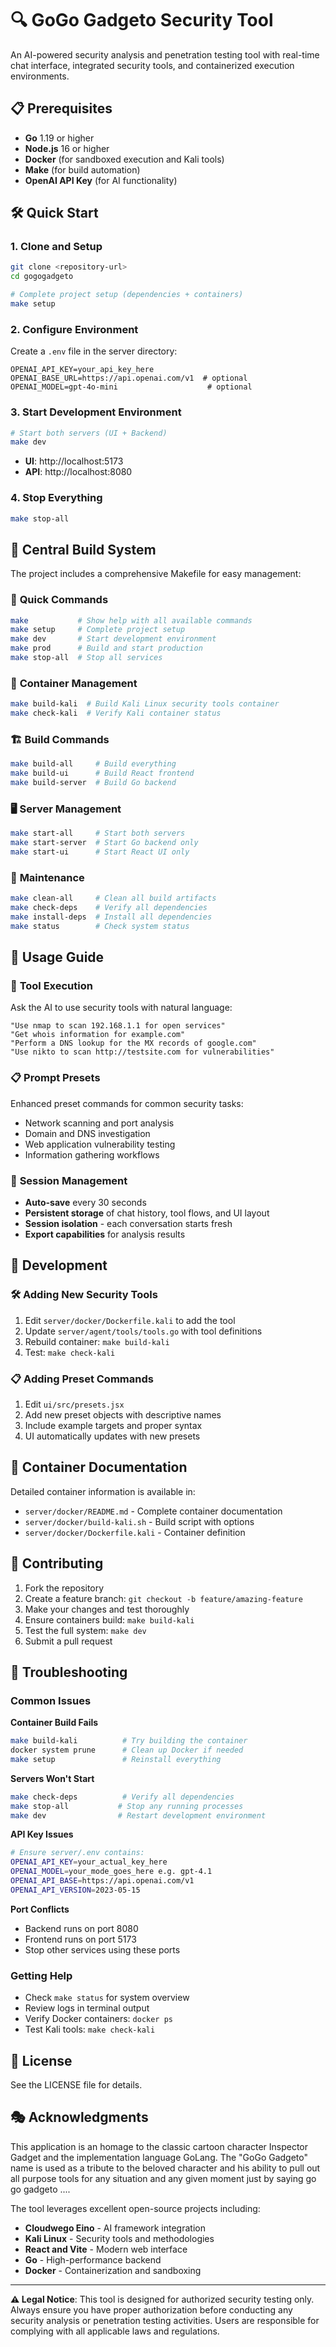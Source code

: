 # 🔍 GoGo Gadgeto Security Tool

An AI-powered security analysis and penetration testing tool with real-time chat interface, integrated security tools, and containerized execution environments.

## 📋 Prerequisites

- **Go** 1.19 or higher
- **Node.js** 16 or higher  
- **Docker** (for sandboxed execution and Kali tools)
- **Make** (for build automation)
- **OpenAI API Key** (for AI functionality)

## 🛠️ Quick Start

### 1. Clone and Setup
```bash
git clone <repository-url>
cd gogogadgeto

# Complete project setup (dependencies + containers)
make setup
```

### 2. Configure Environment
Create a `.env` file in the server directory:
```env
OPENAI_API_KEY=your_api_key_here
OPENAI_BASE_URL=https://api.openai.com/v1  # optional
OPENAI_MODEL=gpt-4o-mini                    # optional
```

### 3. Start Development Environment
```bash
# Start both servers (UI + Backend)
make dev
```
- **UI**: http://localhost:5173
- **API**: http://localhost:8080

### 4. Stop Everything
```bash
make stop-all
```

## 🚀 Central Build System

The project includes a comprehensive Makefile for easy management:

### 🏃 **Quick Commands**
```bash
make           # Show help with all available commands
make setup     # Complete project setup
make dev       # Start development environment
make prod      # Build and start production
make stop-all  # Stop all services
```

### 🐳 **Container Management**
```bash
make build-kali  # Build Kali Linux security tools container
make check-kali  # Verify Kali container status
```

### 🏗️ **Build Commands**
```bash
make build-all     # Build everything
make build-ui      # Build React frontend
make build-server  # Build Go backend
```

### 🖥️ **Server Management**
```bash
make start-all     # Start both servers
make start-server  # Start Go backend only
make start-ui      # Start React UI only
```

### 🧹 **Maintenance**
```bash
make clean-all     # Clean all build artifacts
make check-deps    # Verify all dependencies
make install-deps  # Install all dependencies
make status        # Check system status
```

## 🔧 Usage Guide

### 🔧 **Tool Execution**
Ask the AI to use security tools with natural language:
```
"Use nmap to scan 192.168.1.1 for open services"
"Get whois information for example.com"  
"Perform a DNS lookup for the MX records of google.com"
"Use nikto to scan http://testsite.com for vulnerabilities"
```

### 📋 **Prompt Presets**
Enhanced preset commands for common security tasks:
- Network scanning and port analysis
- Domain and DNS investigation  
- Web application vulnerability testing
- Information gathering workflows

### 💾 **Session Management**
- **Auto-save** every 30 seconds
- **Persistent storage** of chat history, tool flows, and UI layout
- **Session isolation** - each conversation starts fresh
- **Export capabilities** for analysis results

## 🧪 Development

### 🛠️ **Adding New Security Tools**
1. Edit `server/docker/Dockerfile.kali` to add the tool
2. Update `server/agent/tools/tools.go` with tool definitions
3. Rebuild container: `make build-kali`
4. Test: `make check-kali`

### 📋 **Adding Preset Commands** 
1. Edit `ui/src/presets.jsx`
2. Add new preset objects with descriptive names
3. Include example targets and proper syntax
4. UI automatically updates with new presets

## 🐳 Container Documentation

Detailed container information is available in:
- `server/docker/README.md` - Complete container documentation
- `server/docker/build-kali.sh` - Build script with options
- `server/docker/Dockerfile.kali` - Container definition

## 🤝 Contributing

1. Fork the repository
2. Create a feature branch: `git checkout -b feature/amazing-feature`
3. Make your changes and test thoroughly
4. Ensure containers build: `make build-kali`
5. Test the full system: `make dev`
6. Submit a pull request

## 🔧 Troubleshooting

### Common Issues

**Container Build Fails**
```bash
make build-kali          # Try building the container
docker system prune      # Clean up Docker if needed
make setup               # Reinstall everything
```

**Servers Won't Start**
```bash
make check-deps          # Verify all dependencies
make stop-all           # Stop any running processes
make dev                # Restart development environment
```

**API Key Issues**
```bash
# Ensure server/.env contains:
OPENAI_API_KEY=your_actual_key_here
OPENAI_MODEL=your_mode_goes_here e.g. gpt-4.1
OPENAI_API_BASE=https://api.openai.com/v1
OPENAI_API_VERSION=2023-05-15
```

**Port Conflicts**
- Backend runs on port 8080
- Frontend runs on port 5173  
- Stop other services using these ports

### Getting Help
- Check `make status` for system overview
- Review logs in terminal output
- Verify Docker containers: `docker ps`
- Test Kali tools: `make check-kali`

## 📄 License

See the LICENSE file for details.

## 🎭 Acknowledgments

This application is an homage to the classic cartoon character Inspector Gadget and the implementation language GoLang. 
The "GoGo Gadgeto" name is used as a tribute to the beloved character and his ability to pull out all purpose tools for any situation and any given moment just by saying go go gadgeto .... 


The tool leverages excellent open-source projects including:
- **Cloudwego Eino** - AI framework integration
- **Kali Linux** - Security tools and methodologies  
- **React and Vite** - Modern web interface
- **Go** - High-performance backend
- **Docker** - Containerization and sandboxing

---

**⚠️ Legal Notice**: This tool is designed for authorized security testing only. Always ensure you have proper authorization before conducting any security analysis or penetration testing activities. Users are responsible for complying with all applicable laws and regulations.

